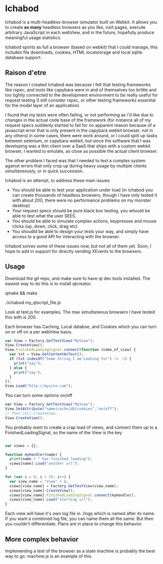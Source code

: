 # Ichabod


Ichabod is a multi-headless-browser simulator built on Webkit. It allows you to create **as many** headless browsers as you like, visit pages,
execute arbitrary JavaScript in each webView, and in the future, hopefully produce meaningful usage statistics.

Ichabod sports as full a browser (based on webkit) that I could manage, this includes file downloads, cookies,
HTML localstorage and local sqlite database support.

## Raison d'etre

The reason I created Ichabod was because I felt that testing frameworks like rspec, and tools like capybara
were in and of themselves too brittle and too tightly connected to the development environment to be
really useful for request testing (I still consider rspec, or other testing frameworks essential for the model
layer of an application).

I found that my tests were often failing, or not performing as i'd like due to changes in the actual code base
of the framework (for instance all of my request specs suddenly started to fail for no apparent reason because of
a javascript error that is only present in the capybara webkit browser, not in any others) in some cases, there
were work around, or I could split up tasks between selenium, or capybara webkit, but since the software that
I was developing was a thin client over a SaaS that ships with a custom webkit browser, I wanted to emulate, as
close as possible the actual client browser.

The other problem I faced was that I needed to test a complex system against errors that only crop up during heavy
usage by multiple clients simultaneously, or in quick succession.

Ichabod is an attempt, to address these main issues:

* You should be able to test your application under load (in ichabod you can create thousands of headless browsers, though
I have only tested it with about 200, there were no performance problems on my monster desktop)
* Your request specs should be pure black box testing, you whould be able to test what the user SEES.
* You should be able to simulate complex actions, keypresses and mouse clicks (up, down, click, drag etc)
* You shoudld be able to design your tests your way, and simply have access to a good API for interacting with the browser.

Ichabod solves some of these issues now, but not all of them yet. Soon, I hope to add in support for directly sending
XEvents to the browsers.

## Usage

Download the git repo, and make sure to have qt dev tools installed. The easiest way to do this is to install qtcreator.

qmake && make

./ichabod my_qtscript_file.js

Look at test.js for examples. The max simultaneous browsers I have tested this with is 200.

Each browser has Caching, Local databse, and Cookies which you can turn on or off on a per webView basis.


```javascript
var View = Factory.GetTestView("MyView");
View.CreateView();
View.FinishedLoadingSignal.connect(function (name_of_view) {
  var txt = View.GetContentAsText();
  if (txt.indexOf("Some String I am Looking for") != -1) {
    print("yay");
  } else {
    print("nay");
  }
});
View.Load("http://mysite.com");
```

You can turn some options on/off

```javascript
var View = Factory.GetTestView("MyView");
View.SetAttribute("name|cache|db|cookies","on|off");
// Then call CreateView...
View.CreateView();
```

You probably want to create a crap load of views, and connect them up to a FinishedLoadingSignal, so the name of the View is the key

```javascript

var views = {};

function myHandler(name) {
  print(name + " has finished loading");
  views[name].Load("another url");
}

for (var i = 0; i < 20; i++) {
  var view_name = "View" + i;
  views[view_name] = Factory.GetTestView(view_name);
  views[view_name].CreateView();
  views[view_name].FinishedLoadingSignal.connect(myHandler);
  views[view_name].Load("starting url");
}
```

Each view will have it's own log file in ./logs which is named after its name. If you want a combined log file, you can name them all the same. But then you couldn't differentiate. Plans are in place to change this behavior.

## More complex behavior

Implementing a test of the browser as a state machine is probably the best way to go. machine.js is an example of this.
